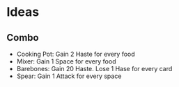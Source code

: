# Ideas

## Combo

- Cooking Pot: Gain 2 Haste for every food
- Mixer: Gain 1 Space for every food
- Barebones: Gain 20 Haste. Lose 1 Hase for every card
- Spear: Gain 1 Attack for every space
